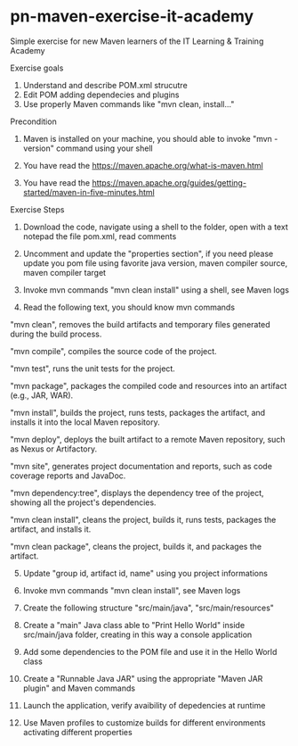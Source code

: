 # pn-maven-exercise-it-academy
Simple exercise for new Maven learners of the IT Learning & Training Academy

Exercise goals 

1. Understand and describe POM.xml strucutre
2. Edit POM adding dependecies and plugins 
3. Use properly Maven commands like "mvn clean, install..."

Precondition

1. Maven is installed on your machine, you should able to invoke "mvn -version" command using your shell

2. You have read the https://maven.apache.org/what-is-maven.html

3. You have read the https://maven.apache.org/guides/getting-started/maven-in-five-minutes.html

Exercise Steps

1. Download the code, navigate using a shell to the folder, open with a text notepad the file pom.xml, read comments 

2. Uncomment and update the "properties section", if you need please update you pom file using favorite java version, maven compiler source, maven compiler target

3. Invoke mvn commands "mvn clean install" using a shell, see Maven logs
 
4. Read the following text, you should know mvn commands

"mvn clean", removes the build artifacts and temporary files generated during the build process.

"mvn compile", compiles the source code of the project.

"mvn test", runs the unit tests for the project.

"mvn package", packages the compiled code and resources into an artifact (e.g., JAR, WAR).

"mvn install", builds the project, runs tests, packages the artifact, and installs it into the local Maven repository.

"mvn deploy", deploys the built artifact to a remote Maven repository, such as Nexus or Artifactory.

"mvn site", generates project documentation and reports, such as code coverage reports and JavaDoc.

"mvn dependency:tree", displays the dependency tree of the project, showing all the project's dependencies.

"mvn clean install", cleans the project, builds it, runs tests, packages the artifact, and installs it.

"mvn clean package", cleans the project, builds it, and packages the artifact.

5. Update "group id, artifact id, name" using you project informations 

6. Invoke mvn commands "mvn clean install", see Maven logs

7. Create the following structure "src/main/java", "src/main/resources"

8. Create a "main" Java class able to "Print Hello World" inside src/main/java folder, creating in this way a console application

9. Add some dependencies to the POM file and use it in the Hello World class

10. Create a "Runnable Java JAR" using the appropriate "Maven JAR plugin" and Maven commands
    
11. Launch the application, verify avaibility of depedencies at runtime
    
12. Use Maven profiles to customize builds for different environments activating different properties

